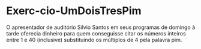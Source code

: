 # Exerc-cio-UmDoisTresPim
O apresentador de auditório Silvio Santos em seus programas de domingo à tarde oferecia dinheiro para quem conseguisse citar os números inteiros entre 1 e 40 (inclusive) substituindo os múltiplos de 4 pela palavra pim.
